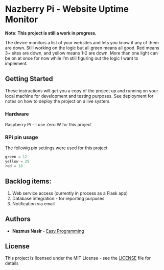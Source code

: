 # Nazberry Pi - Website Uptime Monitor

**Note: This project is still a work in progress.**

The device monitors a list of your websites and lets you know if any of them are down. Still working on the logic but all green means all good. Red means 3+ sites are down, and yellow means 1-2 are down. More than one light can be on at once for now while I'm still figuring out the logic I want to implement.

## Getting Started

These instructions will get you a copy of the project up and running on your local machine for development and testing purposes. See deployment for notes on how to deploy the project on a live system.

### Hardware

Raspberry Pi - I use Zero W for this project

### RPi pin usage

The followig pin settings were used for this project

```python
green = 12
yellow = 25
red = 18
```
## Backlog items:

1. Web service access (currently in process as a Flask app)
2. Database integration - for reporting purposes
3. Notification via email 
 

## Authors

* **Nazmus Nasir** - [Easy Programming](https://www.easyprogramming.net)


## License

This project is licensed under the MIT License - see the [LICENSE](LICENSE) file for details
